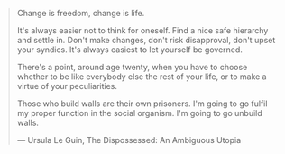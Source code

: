 > Change is freedom, change is life.
> 
> It's always easier not to think for oneself. Find a nice safe hierarchy and settle in. Don't make changes, don't risk disapproval, don't upset your syndics. It's always easiest to let yourself be governed.
> 
> There's a point, around age twenty, when you have to choose whether to be like everybody else the rest of your life, or to make a virtue of your peculiarities.
> 
> Those who build walls are their own prisoners. I'm going to go fulfil my proper function in the social organism. I'm going to go unbuild walls.
>
> — Ursula Le Guin, The Dispossessed: An Ambiguous Utopia
